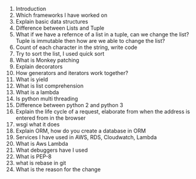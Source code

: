 1. Introduction
2. Which frameworks I have worked on
3. Explain basic data structures
4. Difference between Lists and Tuple
5. What if we have a refernce of a list in a tuple, can we change the list? Tuple is immutable then how are we able to change the list?
6. Count of each character in the string, write code
7. Try to sort the list, I used quick sort
8. What is Monkey patching
9. Explain decorators
10. How generators and iterators work together?
11. What is yield
12. What is list comprehension
13. What is a lambda
14. Is python multi threading
15. Difference between python 2 and python 3
16. Explain the life cycle of a request, elaborate from when the address is entered from in the browser
17. wsgi what it does
18. Explain ORM, how do you create a database in ORM
19. Services I have used in AWS, RDS, Cloudwatch, Lambda
20. What is Aws Lambda
21. What debuggers have I used
22. What is PEP-8
23. what is rebase in git
24. What is the reason for the change